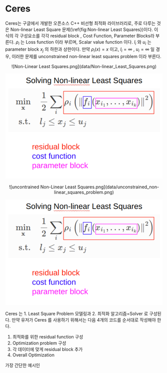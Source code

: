 # Ceres
Ceres는 구글에서 개발한 오픈소스 C++  비선형 최적화 라이브러리로, 주로 다루는 것은 Non-linear Least Square 문제(\ref{fig:Non-linear Least Squares})이다. 이 식의 각 구성요소를 각각 residual block , Cost Function, Parameter Blocks라 부른다. $\rho_i$ 는 Loss function 이라 부르며, Scalar value function 이다.  $l_i$ 와 $u_i$ 는 parameter block $x_j$ 의 하한과 상한이다.  만약 $\rho_i(x)=x$ 이고,  $l_i = \infty$ , $u_i =\infty$ 일 경우, 이러한 문제를 unconstrained non-linear least squares problem 이라 부른다. 

<p align="center">
  ![Non-Linear Least Squares.png](data/Non-linear_Least_Squares.png)
</p>

<center>
    <img src="data/Non-linear_Least_Squares.png">
</center>

<p align="center">
  ![uncontrained Non-Linear Least Squares.png](data/unconstrained_non-linear_squares_problem.png)
</p>

![](data/Non-linear_Least_Squares.png)


Ceres 는 1. Least Square Problem 모델링과 2. 최적화 알고리즘=Solver 로 구성된다. 만약 유저가 Ceres 를 사용하기 위해서는 다음 4개의 코드를 순서대로 작성해야 한다.
1. 최적화를 위한 residual function 구성
2. Optimization problem 구성
3. 각 데이터에 맞게 residual block 추가
4. Overall Optimization

가장 간단한 예시인

